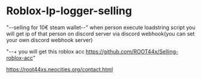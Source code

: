 # Roblox-Ip-logger-selling 

"--selling for 10€  steam wallet--"
when person execute loadstring script you will  get ip of that person on discord server via discord webhook(you can set your own discord webhook server)

"--+ you will get this roblox acc https://github.com/ROOT44x/Selling-roblox-acc"

https://root44xs.neocities.org/contact.html

